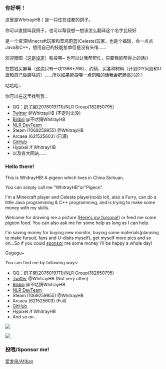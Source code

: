 ### 你好啊！
这里是WhitrayHB！是一只住在成都的鸽子。

你可以直接叫我鸽子，也可以帮我想一想该怎么翻译这个名字比较好

是一个资深Minecraft玩家和菜鸡蔚蓝(Celeste)玩家，也是个福瑞，会一点点Java和C++，想用自己的技能接单但是没有头绪……

欢迎赠图（[这是设定](https://github.com/WhitrayHB/WhitrayHB/blob/main/WhitrayHB/WhitrayHB.png)）和投喂~ 也可以让我帮帮忙，只要我能帮得上的话()

在攒钱买屏幕（这边只有一块1366*768）、约稿、买各种材料（计划DIY风扇和U盘和自己做装啥的）……所以如果能[投喂](https://github.com/WhitrayHB#%E6%8A%95%E5%96%82sponsor-me)一点鸽粮的话我会肥肠高兴的！

咕咕咕~

你可以在这里找到我：
- QQ：[鸽子窝](https://jq.qq.com/?_wv=1027&k=mTD7uxNo)(2076019711)/NLR Group(182850795)
- [Twitter](https://twitter.com/WhitrayHB) @WhitrayHB (不定时出没)
- [Bilibili](https://space.bilibili.com/673765281) @不咕鸽WhitrayHB
- [NLR DevTeam](https://nlrdev.top)
- Steam (1069259955) @WhitrayHB
- Arcaea (621525603) (已满)
- [GitHub](https://github.com/WhitrayHB)
- Hypixel /f WhitrayHB
- 以及各大网站……

### Hello there!
This is WhitrayHB! A pigeon which lives in China Sichuan.

You can simply call me "WhitrayHB"or"Pigeon".

I'm a Minecraft player and Celeste player(noob lol), also a Furry, can do a little Java programming & C++ programming, and is trying to make some money with my skills.

Welcome for drawing me a picture ([Here's my fursona!](https://github.com/WhitrayHB/WhitrayHB/blob/main/WhitrayHB/WhitrayHB.png)) or feed me some pigeon food. You can also ask me for some help as long as I can help.

I'm saving money for buying new monitor, buying some materials(planning to make fursuit, fans and U-disks myself), get myself more pics and so on...So if you could [sponsor](https://github.com/WhitrayHB#%E6%8A%95%E5%96%82sponsor-me) me some money I'll be happy a whole day!

Gugugu~

You can find me by following ways:
- QQ：[鸽子窝](https://jq.qq.com/?_wv=1027&k=mTD7uxNo)(2076019711)/NLR Group(182850795)
- [Twitter](https://twitter.com/WhitrayHB) @WhitrayHB (Not very often)
- [Bilibili](https://space.bilibili.com/673765281) @不咕鸽WhitrayHB
- [NLR DevTeam](https://nlrdev.top)
- Steam (1069259955) @WhitrayHB
- Arcaea (621525603) (Full)
- [GitHub](https://github.com/WhitrayHB)
- Hypixel /f WhitrayHB
- And so on...

![](https://github-readme-stats.vercel.app/api?username=WhitrayHB&show_icons=true)

![](https://github-readme-stats.vercel.app/api/top-langs/?username=WhitrayHB&layout=compact)

### 投喂/Sponsor me!
[爱发电/Afdian](https://afdian.net/@whitrayhb)

